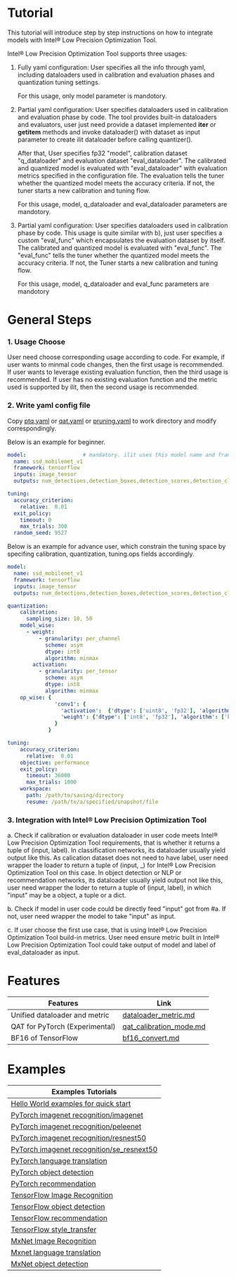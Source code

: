 Tutorial
=========================================

This tutorial will introduce step by step instructions on how to integrate models with Intel® Low Precision Optimization Tool.

Intel® Low Precision Optimization Tool supports three usages:

1. Fully yaml configuration: User specifies all the info through yaml, including dataloaders used in calibration and evaluation
   phases and quantization tuning settings.

   For this usage, only model parameter is mandotory.

2. Partial yaml configuration: User specifies dataloaders used in calibration and evaluation phase by code.
   The tool provides built-in dataloaders and evaluators, user just need provide a dataset implemented __iter__ or
   __getitem__ methods and invoke dataloader() with dataset as input parameter to create ilit dataloader before calling quantizer().

   After that, User specifies fp32 "model", calibration dataset "q_dataloader" and evaluation dataset "eval_dataloader".
   The calibrated and quantized model is evaluated with "eval_dataloader" with evaluation metrics specified
   in the configuration file. The evaluation tells the tuner whether the quantized model meets
   the accuracy criteria. If not, the tuner starts a new calibration and tuning flow.

   For this usage, model, q_dataloader and eval_dataloader parameters are mandotory.

3. Partial yaml configuration: User specifies dataloaders used in calibration phase by code.
   This usage is quite similar with b), just user specifies a custom "eval_func" which encapsulates
   the evaluation dataset by itself.
   The calibrated and quantized model is evaluated with "eval_func". The "eval_func" tells the
   tuner whether the quantized model meets the accuracy criteria. If not, the Tuner starts a new
   calibration and tuning flow.

   For this usage, model, q_dataloader and eval_func parameters are mandotory

# General Steps

### 1. Usage Choose

User need choose corresponding usage according to code. For example, if user wants to minmal code changes, then the first usage
is recommended. If user wants to leverage existing evaluation function, then the third usage is recommended. If user has no existing
evaluation function and the metric used is supported by ilit, then the second usage is recommended.

### 2. Write yaml config file

Copy [ptq.yaml](../ilit/template/ptq.yaml) or [qat.yaml](../ilit/template/qat.yaml) or [pruning.yaml](../ilit/template/pruning.yaml) to work directory and modify correspondingly.

Below is an example for beginner.

```yaml
model:                  # mandatory. ilit uses this model name and framework name to decide where to save tuning history and deploy yaml.
  name: ssd_mobilenet_v1
  framework: tensorflow
  inputs: image_tensor
  outputs: num_detections,detection_boxes,detection_scores,detection_classes

tuning:
  accuracy_criterion:
    relative:  0.01
  exit_policy:
    timeout: 0
    max_trials: 300
  random_seed: 9527
```

Below is an example for advance user, which constrain the tuning space by specifing calibration, quantization, tuning.ops fields accordingly.

```yaml
model:
  name: ssd_mobilenet_v1
  framework: tensorflow
  inputs: image_tensor
  outputs: num_detections,detection_boxes,detection_scores,detection_classes

quantization:
    calibration:
      sampling_size: 10, 50
    model_wise:
      - weight:
          - granularity: per_channel
            scheme: asym
            dtype: int8
            algorithm: minmax
        activation:
          - granularity: per_tensor
            scheme: asym
            dtype: int8
            algorithm: minmax
    op_wise: {
               'conv1': {
                 'activation':  {'dtype': ['uint8', 'fp32'], 'algorithm': ['minmax', 'kl'], 'scheme':['sym']},
                 'weight': {'dtype': ['int8', 'fp32'], 'algorithm': ['kl']}
               }
             }

tuning:
    accuracy_criterion:
      relative:  0.01
    objective: performance
    exit_policy:
      timeout: 36000
      max_trials: 1000
    workspace:
      path: /path/to/saving/directory
      resume: /path/to/a/specified/snapshot/file

```

### 3. Integration with Intel® Low Precision Optimization Tool

   a. Check if calibration or evaluation dataloader in user code meets Intel® Low Precision Optimization Tool requirements, that is whether it returns a tuple of (input, label). In classification networks, its dataloader usually yield output like this. As calication dataset does not need to have label, user need wrapper the loader to return a tuple of (input, _) for Intel® Low Precision Optimization Tool on this case. In object detection or NLP or recommendation networks, its dataloader usually yield output not like this, user need wrapper the loder to return a tuple of (input, label), in which "input" may be a object, a tuple or a dict.

   b. Check if model in user code could be directly feed "input" got from #a. If not, user need wrapper the model to take "input" as input.

   c. If user choose the first use case, that is using Intel® Low Precision Optimization Tool build-in metrics. User need ensure metric built in Intel® Low Precision Optimization Tool could take output of model and label of eval_dataloader as input.


# Features
| Features | Link |
| ------ | ------ |
| Unified dataloader and metric |  [dataloader_metric.md](./dataloader_metric.md)|
| QAT for PyTorch (Experimental) | [qat_calibration_mode.md](./qat_calibration_mode.md)| 
| BF16 of TensorFlow | [bf16_convert.md](./bf16_convert.md)| 

 # Examples
| Examples Tutorials |
| ------ | 
|[Hello World examples for quick start](../examples/helloworld/README.md)| 
|[PyTorch imagenet recognition/imagenet](../examples/pytorch/image_recognition/imagenet/cpu/ptq/README.md)| 
|[PyTorch imagenet recognition/peleenet](../examples/pytorch/image_recognition/peleenet/README.md)|
|[PyTorch imagenet recognition/resnest50](../examples/pytorch/image_recognition/resnest/README.md)|
|[PyTorch imagenet recognition/se_resnext50](../examples/pytorch/image_recognition/se_resnext/README.md)|
|[PyTorch language translation](../examples/pytorch/language_translation/README.md)| 
|[PyTorch object detection](../examples/pytorch/object_detection/yolo_v3/README.md)|
|[PyTorch recommendation](../examples/pytorch/recommendation/README.md)| 
|[TensorFlow Image Recognition](../examples/tensorflow/image_recognition/README.md)|
|[TensorFlow object detection](../examples/tensorflow/object_detection/README.md)|
|[TensorFlow recommendation](../examples/tensorflow/recommendation/wide_deep_large_ds/WND_README.md)|
|[TensorFlow style_transfer](../examples/tensorflow/style_transfer/README.md)|
|[MxNet Image Recognition](../examples/mxnet/image_recognition/README.md)|
|[Mxnet language translation](../examples/mxnet/language_translation/README.md)|
|[MxNet object detection](../examples/mxnet/object_detection/README.md)|

